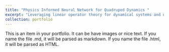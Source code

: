 ```yaml
---
title: "Physics Informed Neural Network for Quadruped Dynamics "
excerpt: "Leveraging linear operator theory for dynamical systems and neural network as universal function approximator, this neural network architecture aims to identify quadruped dynamics<br/><img src='/images/portfolio/KoopmanAEModel.png'>"
collection: portfolio
---
```


This is an item in your portfolio. It can be have images or nice text. If you name the file .md, it will be parsed as markdown. If you name the file .html, it will be parsed as HTML. 
